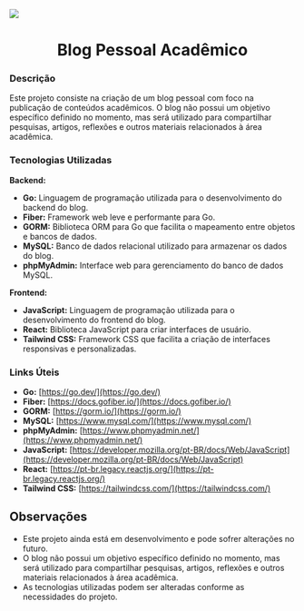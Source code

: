 ![](https://draft.dev/learn/assets/posts/golang.png)

<center><h1>Blog Pessoal Acadêmico</h1></center>

### Descrição

Este projeto consiste na criação de um blog pessoal com foco na publicação de conteúdos acadêmicos. O blog não possui um objetivo específico definido no momento, mas será utilizado para compartilhar pesquisas, artigos, reflexões e outros materiais relacionados à área acadêmica.

### Tecnologias Utilizadas

**Backend:**

- **Go:** Linguagem de programação utilizada para o desenvolvimento do backend do blog.
- **Fiber:** Framework web leve e performante para Go.
- **GORM:** Biblioteca ORM para Go que facilita o mapeamento entre objetos e bancos de dados.
- **MySQL:** Banco de dados relacional utilizado para armazenar os dados do blog.
- **phpMyAdmin:** Interface web para gerenciamento do banco de dados MySQL.

**Frontend:**

- **JavaScript:** Linguagem de programação utilizada para o desenvolvimento do frontend do blog.
- **React:** Biblioteca JavaScript para criar interfaces de usuário.
- **Tailwind CSS:** Framework CSS que facilita a criação de interfaces responsivas e personalizadas.

### Links Úteis

- **Go:** [https://go.dev/](https://go.dev/)
- **Fiber:** [https://docs.gofiber.io/](https://docs.gofiber.io/)
- **GORM:** [https://gorm.io/](https://gorm.io/)
- **MySQL:** [https://www.mysql.com/](https://www.mysql.com/)
- **phpMyAdmin:** [https://www.phpmyadmin.net/](https://www.phpmyadmin.net/)
- **JavaScript:** [https://developer.mozilla.org/pt-BR/docs/Web/JavaScript](https://developer.mozilla.org/pt-BR/docs/Web/JavaScript)
- **React:** [https://pt-br.legacy.reactjs.org/](https://pt-br.legacy.reactjs.org/)
- **Tailwind CSS:** [https://tailwindcss.com/](https://tailwindcss.com/)

## Observações

- Este projeto ainda está em desenvolvimento e pode sofrer alterações no futuro.
- O blog não possui um objetivo específico definido no momento, mas será utilizado para compartilhar pesquisas, artigos, reflexões e outros materiais relacionados à área acadêmica.
- As tecnologias utilizadas podem ser alteradas conforme as necessidades do projeto.
